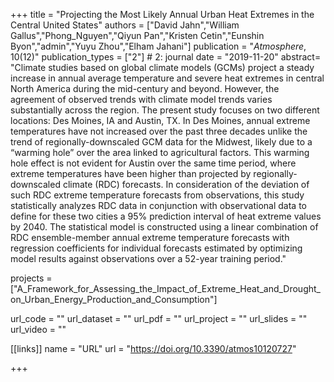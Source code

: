 +++
title = "Projecting the Most Likely Annual Urban Heat Extremes in the Central United States"
authors = ["David Jahn","William Gallus","Phong_Nguyen","Qiyun Pan","Kristen Cetin","Eunshin Byon","admin","Yuyu Zhou","Elham Jahani"]
publication = "*Atmosphere*, 10(12)"
publication_types = ["2"] # 2: journal
date = "2019-11-20"
abstract= "Climate studies based on global climate models (GCMs) project a steady increase in annual average temperature and severe heat extremes in central North America during the mid-century and beyond. However, the agreement of observed trends with climate model trends varies substantially across the region. The present study focuses on two different locations: Des Moines, IA and Austin, TX. In Des Moines, annual extreme temperatures have not increased over the past three decades unlike the trend of regionally-downscaled GCM data for the Midwest, likely due to a “warming hole” over the area linked to agricultural factors. This warming hole effect is not evident for Austin over the same time period, where extreme temperatures have been higher than projected by regionally-downscaled climate (RDC) forecasts. In consideration of the deviation of such RDC extreme temperature forecasts from observations, this study statistically analyzes RDC data in conjunction with observational data to define for these two cities a 95% prediction interval of heat extreme values by 2040. The statistical model is constructed using a linear combination of RDC ensemble-member annual extreme temperature forecasts with regression coefficients for individual forecasts estimated by optimizing model results against observations over a 52-year training period."

projects = ["A_Framework_for_Assessing_the_Impact_of_Extreme_Heat_and_Drought_on_Urban_Energy_Production_and_Consumption"]

url_code = ""
url_dataset = ""
url_pdf = ""
url_project = ""
url_slides = ""
url_video = ""

[[links]]
    name = "URL"
    url = "https://doi.org/10.3390/atmos10120727"

+++
